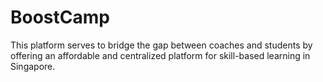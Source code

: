 # BoostCamp
This platform serves to bridge the gap between coaches and students by offering an affordable and centralized platform for skill-based learning in Singapore.
